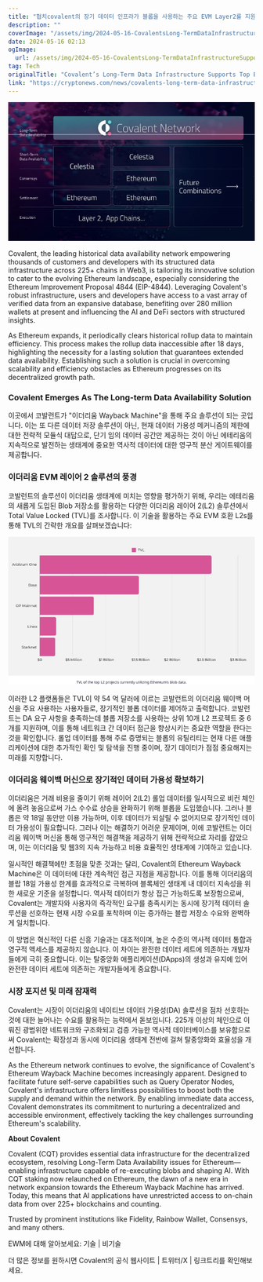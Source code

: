 ```yaml
---
title: "협치covalent의 장기 데이터 인프라가 블롭을 사용하는 주요 EVM Layer2를 지원하며, 총 TVL이 54억 달러에 이르는 토큰들을 포함하고 있습니다"
description: ""
coverImage: "/assets/img/2024-05-16-CovalentsLong-TermDataInfrastructureSupportsTopEVML2sThatUseBlobsTotaling54BinTVL_thumbnail.png"
date: 2024-05-16 02:13
ogImage: 
  url: /assets/img/2024-05-16-CovalentsLong-TermDataInfrastructureSupportsTopEVML2sThatUseBlobsTotaling54BinTVL_thumbnail.png
tag: Tech
originalTitle: "Covalent’s Long-Term Data Infrastructure Supports Top EVM L2s That Use Blobs, Totaling $5.4B in TVL"
link: "https://cryptonews.com/news/covalents-long-term-data-infrastructure-supports-top-evm-l2s-that-use-blobs-totaling-5-4b-in-tvl.htm"
---
```



![Covalent’s Long-Term Data Infrastructure Supports Top EVM L2s That Use Blobs, Totaling $5.4B in TVL](/assets/img/2024-05-16-CovalentsLong-TermDataInfrastructureSupportsTopEVML2sThatUseBlobsTotaling54BinTVL_thumbnail.png)

Covalent, the leading historical data availability network empowering thousands of customers and developers with its structured data infrastructure across 225+ chains in Web3, is tailoring its innovative solution to cater to the evolving Ethereum landscape, especially considering the Ethereum Improvement Proposal 4844 (EIP-4844). Leveraging Covalent's robust infrastructure, users and developers have access to a vast array of verified data from an expansive database, benefiting over 280 million wallets at present and influencing the AI and DeFi sectors with structured insights.

As Ethereum expands, it periodically clears historical rollup data to maintain efficiency. This process makes the rollup data inaccessible after 18 days, highlighting the necessity for a lasting solution that guarantees extended data availability. Establishing such a solution is crucial in overcoming scalability and efficiency obstacles as Ethereum progresses on its decentralized growth path.



### Covalent Emerges As The Long-term Data Availability Solution

이곳에서 코발런트가 "이더리움 Wayback Machine"을 통해 주요 솔루션이 되는 곳입니다. 이는 또 다른 데이터 저장 솔루션이 아닌, 현재 데이터 가용성 메커니즘의 제한에 대한 전략적 모듈식 대답으로, 단기 임의 데이터 공간만 제공하는 것이 아닌 에테리움의 지속적으로 발전하는 생태계에 중요한 역사적 데이터에 대한 영구적 분산 게이트웨이를 제공합니다.

### 이더리움 EVM 레이어 2 솔루션의 풍경

코발런트의 솔루션이 이더리움 생태계에 미치는 영향을 평가하기 위해, 우리는 에테리움의 새롭게 도입된 Blob 저장소를 활용하는 다양한 이더리움 레이어 2(L2) 솔루션에서 Total Value Locked (TVL)를 조사합니다. 이 기술을 활용하는 주요 EVM 호환 L2s를 통해 TVL의 간략한 개요를 살펴보겠습니다:



![CovalentsLong-TermDataInfrastructureSupportsTopEVML2sThatUseBlobsTotaling54BinTVL](/assets/img/2024-05-16-CovalentsLong-TermDataInfrastructureSupportsTopEVML2sThatUseBlobsTotaling54BinTVL_0.png)

이러한 L2 플랫폼들은 TVL이 약 54 억 달러에 이르는 코발런트의 이더리움 웨이백 머신을 주요 사용하는 사용자들로, 장기적인 블롭 데이터를 제어하고 출력합니다. 코발런트는 DA 요구 사항을 충족하는데 블롭 저장소를 사용하는 상위 10개 L2 프로젝트 중 6개를 지원하며, 이를 통해 네트워크 간 데이터 접근을 향상시키는 중요한 역할을 한다는 것을 확인합니다. 롤업 데이터를 통해 주로 증명되는 블롭의 유틸리티는 현재 다른 애플리케이션에 대한 추가적인 확인 및 탐색을 진행 중이며, 장기 데이터가 점점 중요해지는 미래를 지향합니다.

### 이더리움 웨이백 머신으로 장기적인 데이터 가용성 확보하기

이더리움은 거래 비용을 줄이기 위해 레이어 2(L2) 롤업 데이터를 일시적으로 비컨 체인에 올려 놓음으로써 가스 수수료 상승을 완화하기 위해 블롭을 도입했습니다. 그러나 블롭은 약 18일 동안만 이용 가능하며, 이후 데이터가 되살릴 수 없어지므로 장기적인 데이터 가용성이 필요합니다. 그러나 이는 해결하기 어려운 문제이며, 이에 코발런트는 이더리움 웨이백 머신을 통해 영구적인 해결책을 제공하기 위해 전략적으로 자리를 잡았으며, 이는 이더리움 및 웹3의 지속 가능하고 비용 효율적인 생태계에 기여하고 있습니다.



일시적인 해결책에만 초점을 맞춘 것과는 달리, Covalent의 Ethereum Wayback Machine은 이 데이터에 대한 계속적인 접근 지점을 제공합니다. 이를 통해 이더리움의 블랍 18일 가용성 한계를 효과적으로 극복하며 블록체인 생태계 내 데이터 지속성을 위한 새로운 기준을 설정합니다. 역사적 데이터가 항상 접근 가능하도록 보장함으로써, Covalent는 개발자와 사용자의 즉각적인 요구를 충족시키는 동시에 장기적 데이터 솔루션을 선호하는 현재 시장 수요를 포착하며 이는 증가하는 블랍 저장소 수요와 완벽하게 일치합니다.

이 방법은 혁신적인 다른 신흥 기술과는 대조적이며, 높은 수준의 역사적 데이터 통합과 영구적 액세스를 제공하지 않습니다. 이 차이는 완전한 데이터 세트에 의존하는 개발자들에게 극히 중요합니다. 이는 탈중앙화 애플리케이션(DApps)의 생성과 유지에 있어 완전한 데이터 세트에 의존하는 개발자들에게 중요합니다.

### 시장 포지션 및 미래 잠재력

Covalent는 시장이 이더리움의 네이티브 데이터 가용성(DA) 솔루션을 점차 선호하는 것에 대한 늘어나는 수요를 활용하는 능력에서 돋보입니다. 225개 이상의 체인으로 이뤄진 광범위한 네트워크와 구조화되고 검증 가능한 역사적 데이터베이스를 보유함으로써 Covalent는 확장성과 동시에 이더리움 생태계 전반에 걸쳐 탈중앙화와 효율성을 개선합니다.



As the Ethereum network continues to evolve, the significance of Covalent's Ethereum Wayback Machine becomes increasingly apparent. Designed to facilitate future self-serve capabilities such as Query Operator Nodes, Covalent's infrastructure offers limitless possibilities to boost both the supply and demand within the network. By enabling immediate data access, Covalent demonstrates its commitment to nurturing a decentralized and accessible environment, effectively tackling the key challenges surrounding Ethereum's scalability.

**About Covalent**

Covalent (CQT) provides essential data infrastructure for the decentralized ecosystem, resolving Long-Term Data Availability issues for Ethereum—enabling infrastructure capable of re-executing blobs and shaping AI. With CQT staking now relaunched on Ethereum, the dawn of a new era in network expansion towards the Ethereum Wayback Machine has arrived. Today, this means that AI applications have unrestricted access to on-chain data from over 225+ blockchains and counting.

Trusted by prominent institutions like Fidelity, Rainbow Wallet, Consensys, and many others.



EWM에 대해 알아보세요: 기술 | 비기술

더 많은 정보를 원하시면 Covalent의 공식 웹사이트 | 트위터/X | 링크트리를 확인해보세요.
